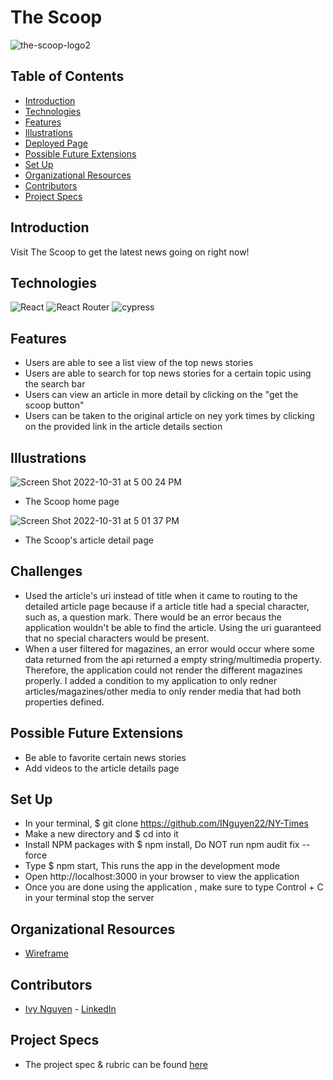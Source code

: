 # The Scoop
![the-scoop-logo2](https://user-images.githubusercontent.com/100492419/199126032-e4995942-b266-4b2c-bb9f-d8a19aaf5be4.png)

## Table of Contents
  - [Introduction](#introduction)
  - [Technologies](#technologies)
  - [Features](#features)
  - [Illustrations](#illustrations)
  - [Deployed Page](#deployed-page)
  - [Possible Future Extensions](#possible-future-extensions)
  - [Set Up](#set-up)
  - [Organizational Resources](#organizational-resources)
  - [Contributors](#contributors)
  - [Project Specs](#project-specs)

## Introduction
   Visit The Scoop to get the latest news going on right now!

## Technologies
![React](https://img.shields.io/badge/react-%2320232a.svg?style=for-the-badge&logo=react&logoColor=%2361DAFB)
![React Router](https://img.shields.io/badge/React_Router-CA4245?style=for-the-badge&logo=react-router&logoColor=white)
![cypress](https://img.shields.io/badge/-cypress-%23E5E5E5?style=for-the-badge&logo=cypress&logoColor=058a5e)

## Features
   - Users are able to see a list view of the top news stories
   - Users are able to search for top news stories for a certain topic using the search bar
   - Users can view an article in more detail by clicking on the "get the scoop button"
   - Users can be taken to the original article on ney york times by clicking on the provided link in the article details section

## Illustrations
![Screen Shot 2022-10-31 at 5 00 24 PM](https://user-images.githubusercontent.com/100492419/199125747-68b653b3-78af-4bc3-8ff4-2ff2f614a42d.png)
  - The Scoop home page
 
![Screen Shot 2022-10-31 at 5 01 37 PM](https://user-images.githubusercontent.com/100492419/199125844-55c13c3a-0f36-4aca-a886-781c3504fb71.png)
  - The Scoop's article detail page

## Challenges
  - Used the article's uri instead of title when it came to routing to the detailed article page because if a article title had a special character, such as, a question mark. There would be an error becaus the application wouldn't be able to find the article. Using the uri guaranteed that no special characters would be present.
  - When a user filtered for magazines, an error would occur where some data returned from the api returned a empty string/multimedia property. Therefore, the application could not render the different magazines properly. I added a condition to my application to only redner articles/magazines/other media to only render media that had both properties defined. 

## Possible Future Extensions
  - Be able to favorite certain news stories
  - Add videos to the article details page

## Set Up
  - In your terminal, $ git clone https://github.com/INguyen22/NY-Times
  - Make a new directory and $ cd into it
  - Install NPM packages with $ npm install, Do NOT run npm audit fix --force
  - Type $ npm start, This runs the app in the development mode
  - Open http://localhost:3000 in your browser to view the application
  - Once you are done using the application , make sure to type Control + C in your terminal stop the server

## Organizational Resources
- [Wireframe](https://www.figma.com/file/VSurQYfsQItnMh8GNXilXq/The-Scoop?node-id=0%3A1)

## Contributors
  - [Ivy Nguyen](https://github.com/INguyen22) - [LinkedIn](https://www.linkedin.com/in/ivy-nguyen-051b27212/)

## Project Specs
  - The project spec & rubric can be found [here](https://mod4.turing.edu/projects/take_home/take_home_fe)
